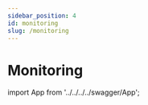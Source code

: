 ```yaml
---
sidebar_position: 4
id: monitoring
slug: /monitoring
---
```


# Monitoring

import App from '../../../../swagger/App';

<App/>